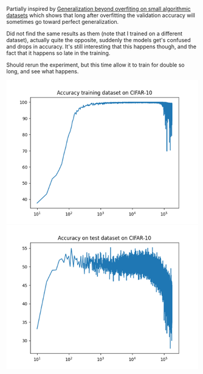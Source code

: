 Partially inspired by [Generalization beyond overfiting on small algorithmic datasets](https://mathai-iclr.github.io/papers/papers/MATHAI_29_paper.pdf) which shows that long after overfitting the validation accuracy will sometimes go toward perfect generalization.

Did not find the same results as them (note that I trained on a different dataset), actually quite the opposite, suddenly the models get's confused and drops in accuracy. 
It's still interesting that this happens though, and the fact that it happens so late in the training.

Should rerun the experiment, but this time allow it to train for double so long, and see what happens.

![./training.png](./training.png)
![./testing.png](./testing.png)

